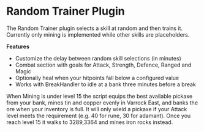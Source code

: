 # Random Trainer Plugin

The Random Trainer plugin selects a skill at random and then trains it.  Currently only mining is implemented while other skills are placeholders.

**Features**

* Customize the delay between random skill selections (in minutes)
* Combat section with goals for Attack, Strength, Defence, Ranged and Magic
* Optionally heal when your hitpoints fall below a configured value
* Works with BreakHandler to idle at a bank three minutes before a break

When Mining is under level 15 the script equips the best available pickaxe from your bank, mines tin and copper evenly in Varrock East, and banks the ore when your inventory is full.  It will only wield a pickaxe if your Attack level meets the requirement (e.g. 40 for rune, 30 for adamant). Once you reach level 15 it walks to 3289,3364 and mines iron rocks instead.